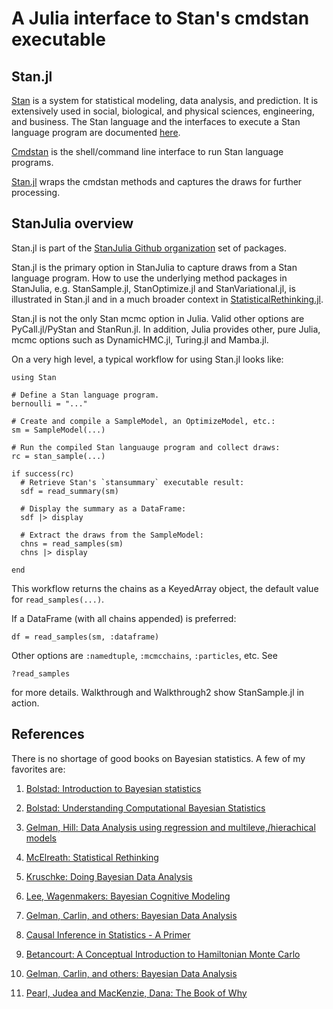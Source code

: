 # A Julia interface to Stan's cmdstan executable

## Stan.jl

[Stan](https://github.com/stan-dev/stan) is a system for statistical modeling, data analysis, and prediction. It is extensively used in social, biological, and physical sciences, engineering, and business. The Stan language and the interfaces to execute a Stan language program are documented [here](http://mc-stan.org/documentation/).

[Cmdstan](http://mc-stan.org/interfaces/cmdstan.html) is the shell/command line interface to run Stan language programs. 

[Stan.jl](https://github.com/StanJulia/Stan.jl) wraps the cmdstan methods and captures the draws for further processing.

## StanJulia overview

Stan.jl is part of the [StanJulia Github organization](https://github.com/StanJulia) set of packages.

Stan.jl is the primary option in StanJulia to capture draws from a Stan language program.  How to use the underlying method packages in StanJulia, e.g. StanSample.jl, StanOptimize.jl and StanVariational.jl, is illustrated in Stan.jl and in a much broader context in [StatisticalRethinking.jl](https://github.com/StatisticalRethinkingJulia).

Stan.jl is not the only Stan mcmc option in Julia. Valid other options are PyCall.jl/PyStan and StanRun.jl. In addition, Julia provides other, pure Julia, mcmc options such as DynamicHMC.jl, Turing.jl and Mamba.jl.

On a very high level, a typical workflow for using Stan.jl looks like:

```
using Stan

# Define a Stan language program.
bernoulli = "..."

# Create and compile a SampleModel, an OptimizeModel, etc.:
sm = SampleModel(...)

# Run the compiled Stan languauge program and collect draws:
rc = stan_sample(...)

if success(rc)
  # Retrieve Stan's `stansummary` executable result:
  sdf = read_summary(sm)

  # Display the summary as a DataFrame:
  sdf |> display

  # Extract the draws from the SampleModel:
  chns = read_samples(sm)
  chns |> display

end
```
This workflow returns the chains as a KeyedArray object, the default value for `read_samples(...)`.

If a DataFrame (with all chains appended) is preferred:
```
df = read_samples(sm, :dataframe)
```
Other options are `:namedtuple`, `:mcmcchains`, `:particles`, etc. See
```
?read_samples
```
for more details. Walkthrough and Walkthrough2 show StanSample.jl in action.

## References

There is no shortage of good books on Bayesian statistics. A few of my favorites are:

1. [Bolstad: Introduction to Bayesian statistics](http://www.wiley.com/WileyCDA/WileyTitle/productCd-1118593227.html)

2. [Bolstad: Understanding Computational Bayesian Statistics](http://www.wiley.com/WileyCDA/WileyTitle/productCd-0470046090.html)

3. [Gelman, Hill: Data Analysis using regression and multileve,/hierachical models](http://www.stat.columbia.edu/~gelman/arm/)

4. [McElreath: Statistical Rethinking](http://xcelab.net/rm/statistical-rethinking/)

5. [Kruschke: Doing Bayesian Data Analysis](https://sites.google.com/site/doingbayesiandataanalysis/what-s-new-in-2nd-ed)

6. [Lee, Wagenmakers: Bayesian Cognitive Modeling](https://www.cambridge.org/us/academic/subjects/psychology/psychology-research-methods-and-statistics/bayesian-cognitive-modeling-practical-course?format=PB&isbn=9781107603578)

7. [Gelman, Carlin, and others: Bayesian Data Analysis](http://www.stat.columbia.edu/~gelman/book/)

8. [Causal Inference in Statistics - A Primer](https://www.wiley.com/en-us/Causal+Inference+in+Statistics%3A+A+Primer-p-9781119186847)

9. [Betancourt: A Conceptual Introduction to Hamiltonian Monte Carlo](https://arxiv.org/abs/1701.02434)

10. [Gelman, Carlin, and others: Bayesian Data Analysis](http://www.stat.columbia.edu/~gelman/book/)

11. [Pearl, Judea and MacKenzie, Dana: The Book of Why](https://www.basicbooks.com/titles/judea-pearl/the-book-of-why/9780465097616/)
